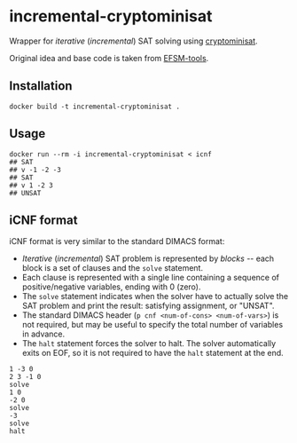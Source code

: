 # incremental-cryptominisat

Wrapper for _iterative_ (_incremental_) SAT solving using [cryptominisat](https://github.com/msoos/cryptominisat).

Original idea and base code is taken from [EFSM-tools](https://github.com/ulyantsev/EFSM-tools/tree/master/incremental-cryptominisat).

## Installation

```
docker build -t incremental-cryptominisat .
```


## Usage

```
docker run --rm -i incremental-cryptominisat < icnf
## SAT
## v -1 -2 -3
## SAT
## v 1 -2 3
## UNSAT
```


## iCNF format

iCNF format is very similar to the standard DIMACS format:

* _Iterative_ (_incremental_) SAT problem is represented by _blocks_ -- each block is a set of clauses and the `solve` statement.
* Each clause is represented with a single line containing a sequence of positive/negative variables, ending with 0 (zero).
* The `solve` statement indicates when the solver have to actually solve the SAT problem and print the result: satisfying assignment, or "UNSAT".
* The standard DIMACS header (`p cnf <num-of-cons> <num-of-vars>`) is not required, but may be useful to specify the total number of variables in advance.
* The `halt` statement forces the solver to halt. The solver automatically exits on EOF, so it is not required to have the `halt` statement at the end.

```
1 -3 0
2 3 -1 0
solve
1 0
-2 0
solve
-3
solve
halt
```
